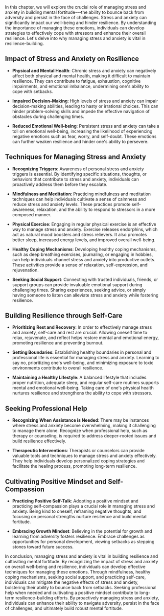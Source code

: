 
In this chapter, we will explore the crucial role of managing stress and anxiety in building mental fortitude---the ability to bounce back from adversity and persist in the face of challenges. Stress and anxiety can significantly impact our well-being and hinder resilience. By understanding the importance of managing these emotions, individuals can develop strategies to effectively cope with stressors and enhance their overall resilience. Let's delve into why managing stress and anxiety is vital in resilience-building.

Impact of Stress and Anxiety on Resilience
------------------------------------------

* **Physical and Mental Health**: Chronic stress and anxiety can negatively affect both physical and mental health, making it difficult to maintain resilience. They can contribute to fatigue, exhaustion, cognitive impairments, and emotional imbalance, undermining one's ability to cope with setbacks.

* **Impaired Decision-Making**: High levels of stress and anxiety can impair decision-making abilities, leading to hasty or irrational choices. This can hinder problem-solving skills and impede the effective navigation of obstacles during challenging times.

* **Reduced Emotional Well-being**: Persistent stress and anxiety can take a toll on emotional well-being, increasing the likelihood of experiencing negative emotions such as fear, worry, and self-doubt. These emotions can further weaken resilience and hinder one's ability to persevere.

Techniques for Managing Stress and Anxiety
------------------------------------------

* **Recognizing Triggers**: Awareness of personal stress and anxiety triggers is essential. By identifying specific situations, thoughts, or behaviors that contribute to stress and anxiety, individuals can proactively address them before they escalate.

* **Mindfulness and Meditation**: Practicing mindfulness and meditation techniques can help individuals cultivate a sense of calmness and reduce stress and anxiety levels. These practices promote self-awareness, relaxation, and the ability to respond to stressors in a more composed manner.

* **Physical Exercise**: Engaging in regular physical exercise is an effective way to manage stress and anxiety. Exercise releases endorphins, which act as natural mood boosters and stress relievers. It also promotes better sleep, increased energy levels, and improved overall well-being.

* **Healthy Coping Mechanisms**: Developing healthy coping mechanisms, such as deep breathing exercises, journaling, or engaging in hobbies, can help individuals channel stress and anxiety into productive outlets. These activities provide a sense of relaxation, self-expression, and rejuvenation.

* **Seeking Social Support**: Connecting with trusted individuals, friends, or support groups can provide invaluable emotional support during challenging times. Sharing experiences, seeking advice, or simply having someone to listen can alleviate stress and anxiety while fostering resilience.

Building Resilience through Self-Care
-------------------------------------

* **Prioritizing Rest and Recovery**: In order to effectively manage stress and anxiety, self-care and rest are crucial. Allowing oneself time to relax, rejuvenate, and reflect helps restore mental and emotional energy, promoting resilience and preventing burnout.

* **Setting Boundaries**: Establishing healthy boundaries in personal and professional life is essential for managing stress and anxiety. Learning to say no, prioritizing one's well-being, and minimizing exposure to toxic environments contribute to overall resilience.

* **Maintaining a Healthy Lifestyle**: A balanced lifestyle that includes proper nutrition, adequate sleep, and regular self-care routines supports mental and emotional well-being. Taking care of one's physical health nurtures resilience and strengthens the ability to cope with stressors.

Seeking Professional Help
-------------------------

* **Recognizing When Assistance is Needed**: There may be instances where stress and anxiety become overwhelming, making it challenging to manage them alone. Recognize when professional help, such as therapy or counseling, is required to address deeper-rooted issues and build resilience effectively.

* **Therapeutic Interventions**: Therapists or counselors can provide valuable tools and techniques to manage stress and anxiety effectively. They help individuals develop personalized coping strategies and facilitate the healing process, promoting long-term resilience.

Cultivating Positive Mindset and Self-Compassion
------------------------------------------------

* **Practicing Positive Self-Talk**: Adopting a positive mindset and practicing self-compassion plays a crucial role in managing stress and anxiety. Being kind to oneself, reframing negative thoughts, and focusing on personal strengths nurture resilience and build mental fortitude.

* **Embracing Growth Mindset**: Believing in the potential for growth and learning from adversity fosters resilience. Embrace challenges as opportunities for personal development, viewing setbacks as stepping stones toward future success.

In conclusion, managing stress and anxiety is vital in building resilience and cultivating mental fortitude. By recognizing the impact of stress and anxiety on overall well-being and resilience, individuals can develop effective techniques for managing these emotions. Through mindfulness, healthy coping mechanisms, seeking social support, and practicing self-care, individuals can mitigate the negative effects of stress and anxiety, bolstering their ability to bounce back from setbacks. Seeking professional help when needed and cultivating a positive mindset contribute to long-term resilience-building efforts. By proactively managing stress and anxiety, individuals can enhance their ability to navigate adversity, persist in the face of challenges, and ultimately build robust mental fortitude.
